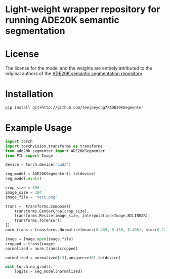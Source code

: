# Light-weight wrapper repository for running ADE20K semantic segmentation

# License
The license for the model and the weights are entirely attributed to the original authors of the [ADE20K semantic segmentation repository](https://github.com/CSAILVision/semantic-segmentation-pytorch)

# Installation
```bash
pip install git+http://github.com/leejaeyong7/ADE20KSegmenter
```

# Example Usage
```python
import torch
import torchvision.transforms as transforms
from ade20k_segmenter import ADE20KSegmenter
from PIL import Image

device = torch.device('cuda')

seg_model = ADE20KSegmenter().to(device)
seg_model.eval()

crop_size = 800
image_size = 384
image_file = 'test.png'

trans =  transforms.Compose([
    transforms.CenterCrop(crop_size),
    transforms.Resize(image_size, interpolation=Image.BILINEAR),
    transforms.ToTensor()
])
norm_trans = transforms.Normalize(mean=(0.485, 0.456, 0.406), std=(0.229, 0.224, 0.225))

image = Image.open(image_file)
cropped = trans(image)
normalized = norm_trans(cropped)

normalized = normalized[:3].unsqueeze(0).to(device)

with torch.no_grad():
    logits = seg_model(normalized)
```